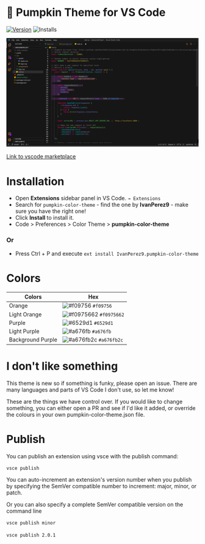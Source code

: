 # 🎃 Pumpkin Theme for VS Code

[![Version](https://vsmarketplacebadge.apphb.com/version/IvanPerez9.pumpkin-color-theme.svg?color=orange)](https://marketplace.visualstudio.com/items?itemName=IvanPerez9.pumpkin-color-theme)
![Installs](https://vsmarketplacebadge.apphb.com/installs/IvanPerez9.pumpkin-color-theme.svg?color=blueviolet)

![Preview](https://raw.githubusercontent.com/IvanPerez9/pumpkin-theme-vscode/main/pumpkin-color-theme/themeImg.png)

[Link to vscode marketplace](https://marketplace.visualstudio.com/items?itemName=IvanPerez9.pumpkin-color-theme)


# Installation

- Open **Extensions** sidebar panel in VS Code. `→ Extensions`
- Search for `pumpkin-color-theme` - find the one by **IvanPerez9** - make sure you have the right one!
- Click **Install** to install it.
- Code > Preferences > Color Theme > **pumpkin-color-theme**

### Or

- Press Ctrl + P and execute `ext install IvanPerez9.pumpkin-color-theme`


# Colors

| Colors      |  Hex                                                                       |
| ---------- | ------------------------------------------------------------------------- |
| Orange     | ![#f09756](https://via.placeholder.com/15/f09756/f09756.png) `#f09756` |
| Light Orange     | ![#f0975662](https://via.placeholder.com/15/f0975662/f0975662.png) `#f0975662` |
| Purple     | ![#6529d1](https://via.placeholder.com/15/6529d1/6529d1.png) `#6529d1` |
| Light Purple  | ![#a676fb](https://via.placeholder.com/15/a676fb/a676fb.png) `#a676fb` |
| Background Purple | ![#a676fb2c](https://via.placeholder.com/15/a676fb2c/a676fb2c.png) `#a676fb2c` |

# I don't like something

This theme is new so if something is funky, please open an issue. There are many languages and parts of VS Code I don't use, so let me know!

These are the things we have control over. If you would like to change something, you can either open a PR and see if I'd like it added, or override the colours in your own pumpkin-color-theme.json file.

# Publish

You can publish an extension using vsce with the publish command:

```
vsce publish
```

You can auto-increment an extension's version number when you publish by specifying the SemVer compatible number to increment: major, minor, or patch.

Or you can also specify a complete SemVer compatible version on the command line

```
vsce publish minor

vsce publish 2.0.1
```

